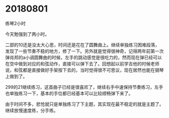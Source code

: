 # 20180801

练琴2小时

今天勉强到了两小时。

二部的10还是没太大心思，时间还是花在了圆舞曲上。继续单独练习困难段落，发现了一些节奏不稳的地方，修了一下。另外就是觉得很神奇，记得两年前第一次弹肖邦的a小调圆舞曲的时候，左手的跳动感觉是很吃力的，然而现在弹已经可以在空中做到对应的和弦动作，直接可以弹下去了。回想起以前学吉他的时候老师说，和弦都是直接做好手架按下去的，当时觉得很不可思议，现在居然也能在钢琴上做到了。

299的21继续练习，这首曲子已经是很喜欢了，继续右手中速保持节奏练习，左手也单独练习一下，基本的手位都已经基本可以比较顺畅弹下来了。

由于时间不多，悲怆就只是单独练习了下主题，其实现在最不稳定的就是主题了。继续放慢速度练，分手练。

